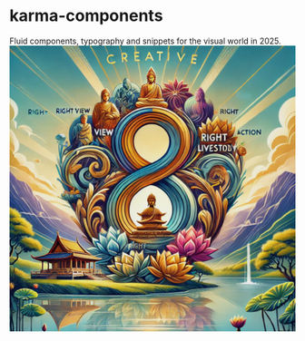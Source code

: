 # karma-components
Fluid components, typography and snippets for the visual world in 2025.
![Karma Components Image](https://github.com/8pathcreative/karma-components/blob/main/Group%201.jpg?raw=true)
